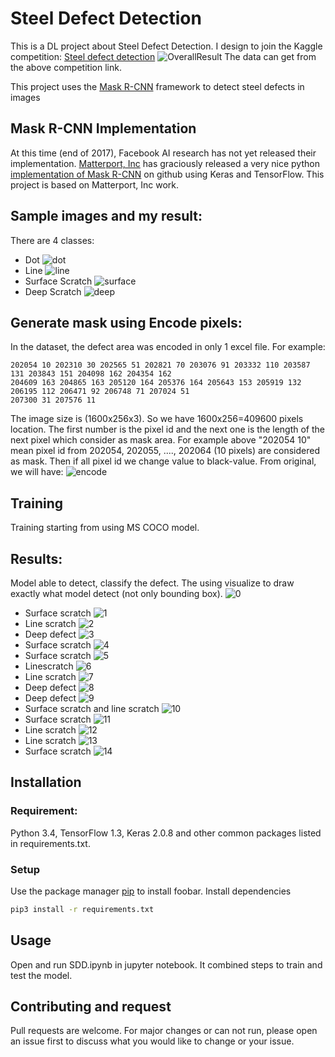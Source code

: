 # Steel Defect Detection

This is a DL project about Steel Defect Detection. I design to join the Kaggle competition: [Steel defect detection](https://www.kaggle.com/c/severstal-steel-defect-detection)
![OverallResult](https://github.com/thanhtinhvan/Steel_Defect_Detection/blob/master/Screenshots/0.jpg)
The data can get from the above competition link.

This project uses the [Mask R-CNN](https://github.com/matterport/Mask_RCNN) framework to detect steel defects in images

## Mask R-CNN Implementation
At this time (end of 2017), Facebook AI research has not yet released their implementation. [Matterport, Inc](https://matterport.com/) has graciously released a very nice python [implementation of Mask R-CNN](https://github.com/matterport/Mask_RCNN) on github using Keras and TensorFlow. This project is based on Matterport, Inc work.

## Sample images and my result:
There are 4 classes:
- Dot
![dot](https://github.com/thanhtinhvan/Steel_Defect_Detection/blob/master/Screenshots/class_dot_1.jpg)
- Line
![line](https://github.com/thanhtinhvan/Steel_Defect_Detection/blob/master/Screenshots/class_line_2.jpg)
- Surface Scratch
![surface](https://github.com/thanhtinhvan/Steel_Defect_Detection/blob/master/Screenshots/class_surfaceScratch_3.jpg)
- Deep Scratch
![deep](https://github.com/thanhtinhvan/Steel_Defect_Detection/blob/master/Screenshots/class_deep_4.jpg)

## Generate mask using Encode pixels:
In the dataset, the defect area was encoded in only 1 excel file. 
For example:
```
202054 10 202310 30 202565 51 202821 70 203076 91 203332 110 203587 131 203843 151 204098 162 204354 162 
204609 163 204865 163 205120 164 205376 164 205643 153 205919 132 206195 112 206471 92 206748 71 207024 51 
207300 31 207576 11
```
The image size is (1600x256x3). So we have 1600x256=409600 pixels location.
The first number is the pixel id and the next one is the length of the next pixel which consider as mask area. For example above "202054 10" mean pixel id from 202054, 202055, ...., 202064 (10 pixels) are considered as mask. 
Then if all pixel id we change value to black-value. From original, we will have:
![encode](https://github.com/thanhtinhvan/Steel_Defect_Detection/blob/master/Screenshots/encodePixels.jpg)

## Training
Training starting from using MS COCO model. 

## Results:
Model able to detect, classify the defect. The using visualize to draw exactly what model detect (not only bounding box).
![0](https://github.com/thanhtinhvan/Steel_Defect_Detection/blob/master/Screenshots/0.jpg)
- Surface scratch
![1](https://github.com/thanhtinhvan/Steel_Defect_Detection/blob/master/Screenshots/1.jpg)
- Line scratch
![2](https://github.com/thanhtinhvan/Steel_Defect_Detection/blob/master/Screenshots/2.jpg)
- Deep defect
![3](https://github.com/thanhtinhvan/Steel_Defect_Detection/blob/master/Screenshots/3.jpg)
- Surface scratch
![4](https://github.com/thanhtinhvan/Steel_Defect_Detection/blob/master/Screenshots/4.jpg)
- Surface scratch
![5](https://github.com/thanhtinhvan/Steel_Defect_Detection/blob/master/Screenshots/5.jpg)
- Linescratch
![6](https://github.com/thanhtinhvan/Steel_Defect_Detection/blob/master/Screenshots/6.jpg)
- Line scratch
![7](https://github.com/thanhtinhvan/Steel_Defect_Detection/blob/master/Screenshots/7.jpg)
- Deep defect
![8](https://github.com/thanhtinhvan/Steel_Defect_Detection/blob/master/Screenshots/8.jpg)
- Deep defect
![9](https://github.com/thanhtinhvan/Steel_Defect_Detection/blob/master/Screenshots/9.jpg)
- Surface scratch and line scratch
![10](https://github.com/thanhtinhvan/Steel_Defect_Detection/blob/master/Screenshots/10.jpg)
- Surface scratch
![11](https://github.com/thanhtinhvan/Steel_Defect_Detection/blob/master/Screenshots/11.jpg)
- Line scratch
![12](https://github.com/thanhtinhvan/Steel_Defect_Detection/blob/master/Screenshots/12.jpg)
- Line scratch
![13](https://github.com/thanhtinhvan/Steel_Defect_Detection/blob/master/Screenshots/13.jpg)
- Surface scratch
![14](https://github.com/thanhtinhvan/Steel_Defect_Detection/blob/master/Screenshots/14.jpg)


## Installation
### Requirement:
Python 3.4, TensorFlow 1.3, Keras 2.0.8 and other common packages listed in requirements.txt.
### Setup
Use the package manager [pip](https://pip.pypa.io/en/stable/) to install foobar.
Install dependencies
```bash
pip3 install -r requirements.txt
```

## Usage
Open and run SDD.ipynb in jupyter notebook. It combined steps to train and test the model.

## Contributing and request
Pull requests are welcome. For major changes or can not run, please open an issue first to discuss what you would like to change or your issue. 
